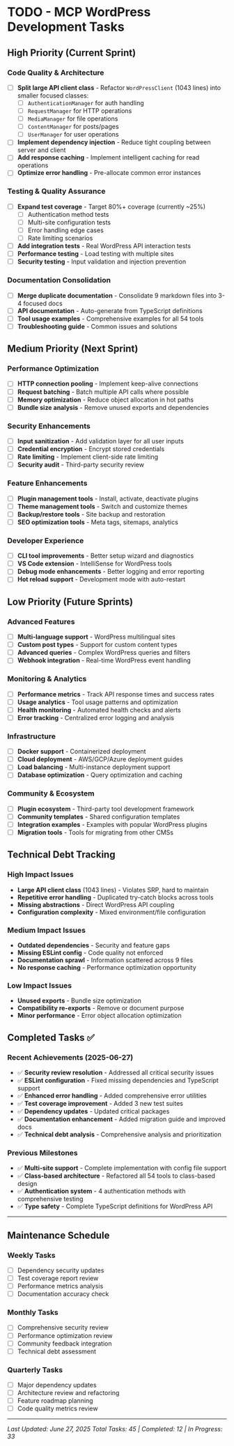 # TODO - MCP WordPress Development Tasks

## High Priority (Current Sprint)

### Code Quality & Architecture
- [ ] **Split large API client class** - Refactor `WordPressClient` (1043 lines) into smaller focused classes:
  - [ ] `AuthenticationManager` for auth handling
  - [ ] `RequestManager` for HTTP operations
  - [ ] `MediaManager` for file operations
  - [ ] `ContentManager` for posts/pages
  - [ ] `UserManager` for user operations
- [ ] **Implement dependency injection** - Reduce tight coupling between server and client
- [ ] **Add response caching** - Implement intelligent caching for read operations
- [ ] **Optimize error handling** - Pre-allocate common error instances

### Testing & Quality Assurance
- [ ] **Expand test coverage** - Target 80%+ coverage (currently ~25%)
  - [ ] Authentication method tests
  - [ ] Multi-site configuration tests
  - [ ] Error handling edge cases
  - [ ] Rate limiting scenarios
- [ ] **Add integration tests** - Real WordPress API interaction tests
- [ ] **Performance testing** - Load testing with multiple sites
- [ ] **Security testing** - Input validation and injection prevention

### Documentation Consolidation
- [ ] **Merge duplicate documentation** - Consolidate 9 markdown files into 3-4 focused docs
- [ ] **API documentation** - Auto-generate from TypeScript definitions
- [ ] **Tool usage examples** - Comprehensive examples for all 54 tools
- [ ] **Troubleshooting guide** - Common issues and solutions

## Medium Priority (Next Sprint)

### Performance Optimization
- [ ] **HTTP connection pooling** - Implement keep-alive connections
- [ ] **Request batching** - Batch multiple API calls where possible
- [ ] **Memory optimization** - Reduce object allocation in hot paths
- [ ] **Bundle size analysis** - Remove unused exports and dependencies

### Security Enhancements
- [ ] **Input sanitization** - Add validation layer for all user inputs
- [ ] **Credential encryption** - Encrypt stored credentials
- [ ] **Rate limiting** - Implement client-side rate limiting
- [ ] **Security audit** - Third-party security review

### Feature Enhancements
- [ ] **Plugin management tools** - Install, activate, deactivate plugins
- [ ] **Theme management tools** - Switch and customize themes
- [ ] **Backup/restore tools** - Site backup and restoration
- [ ] **SEO optimization tools** - Meta tags, sitemaps, analytics

### Developer Experience
- [ ] **CLI tool improvements** - Better setup wizard and diagnostics
- [ ] **VS Code extension** - IntelliSense for WordPress tools
- [ ] **Debug mode enhancements** - Better logging and error reporting
- [ ] **Hot reload support** - Development mode with auto-restart

## Low Priority (Future Sprints)

### Advanced Features
- [ ] **Multi-language support** - WordPress multilingual sites
- [ ] **Custom post types** - Support for custom content types
- [ ] **Advanced queries** - Complex WordPress queries and filters
- [ ] **Webhook integration** - Real-time WordPress event handling

### Monitoring & Analytics
- [ ] **Performance metrics** - Track API response times and success rates
- [ ] **Usage analytics** - Tool usage patterns and optimization
- [ ] **Health monitoring** - Automated health checks and alerts
- [ ] **Error tracking** - Centralized error logging and analysis

### Infrastructure
- [ ] **Docker support** - Containerized deployment
- [ ] **Cloud deployment** - AWS/GCP/Azure deployment guides
- [ ] **Load balancing** - Multi-instance deployment support
- [ ] **Database optimization** - Query optimization and caching

### Community & Ecosystem
- [ ] **Plugin ecosystem** - Third-party tool development framework
- [ ] **Community templates** - Shared configuration templates
- [ ] **Integration examples** - Examples with popular WordPress plugins
- [ ] **Migration tools** - Tools for migrating from other CMSs

## Technical Debt Tracking

### High Impact Issues
- **Large API client class** (1043 lines) - Violates SRP, hard to maintain
- **Repetitive error handling** - Duplicated try-catch blocks across tools
- **Missing abstractions** - Direct WordPress API coupling
- **Configuration complexity** - Mixed environment/file configuration

### Medium Impact Issues
- **Outdated dependencies** - Security and feature gaps
- **Missing ESLint config** - Code quality not enforced
- **Documentation sprawl** - Information scattered across 9 files
- **No response caching** - Performance optimization opportunity

### Low Impact Issues
- **Unused exports** - Bundle size optimization
- **Compatibility re-exports** - Remove or document purpose
- **Minor performance** - Error object allocation optimization

## Completed Tasks ✅

### Recent Achievements (2025-06-27)
- ✅ **Security review resolution** - Addressed all critical security issues
- ✅ **ESLint configuration** - Fixed missing dependencies and TypeScript support
- ✅ **Enhanced error handling** - Added comprehensive error utilities
- ✅ **Test coverage improvement** - Added 3 new test suites
- ✅ **Dependency updates** - Updated critical packages
- ✅ **Documentation enhancement** - Added migration guide and improved docs
- ✅ **Technical debt analysis** - Comprehensive analysis and prioritization

### Previous Milestones
- ✅ **Multi-site support** - Complete implementation with config file support
- ✅ **Class-based architecture** - Refactored all 54 tools to class-based design
- ✅ **Authentication system** - 4 authentication methods with comprehensive testing
- ✅ **Type safety** - Complete TypeScript definitions for WordPress API

---

## Maintenance Schedule

### Weekly Tasks
- [ ] Dependency security updates
- [ ] Test coverage report review
- [ ] Performance metrics analysis
- [ ] Documentation accuracy check

### Monthly Tasks
- [ ] Comprehensive security review
- [ ] Performance optimization review
- [ ] Community feedback integration
- [ ] Technical debt assessment

### Quarterly Tasks
- [ ] Major dependency updates
- [ ] Architecture review and refactoring
- [ ] Feature roadmap planning
- [ ] Code quality metrics review

---

*Last Updated: June 27, 2025*
*Total Tasks: 45 | Completed: 12 | In Progress: 33*